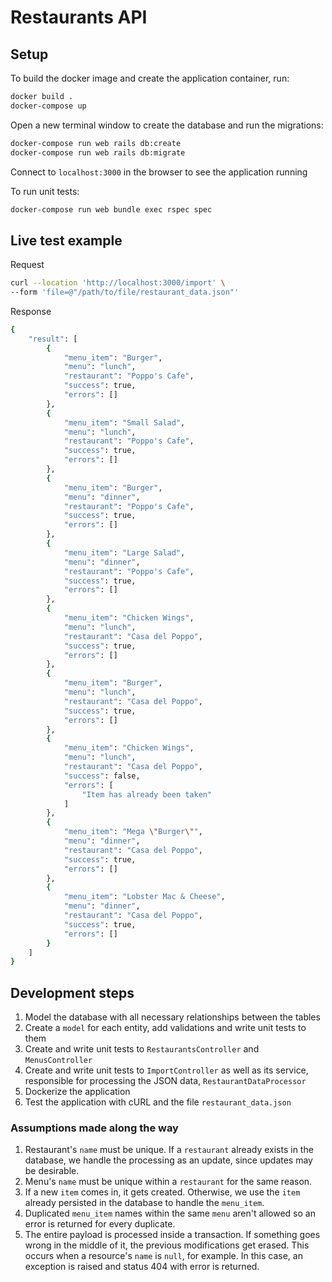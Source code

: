 # Restaurants API

## Setup

To build the docker image and create the application container, run:

```bash
docker build .
docker-compose up
```

Open a new terminal window to create the database and run the migrations:

```bash
docker-compose run web rails db:create
docker-compose run web rails db:migrate
```

Connect to ``localhost:3000`` in the browser to see the application running

To run unit tests:

```bash
docker-compose run web bundle exec rspec spec
```

## Live test example

Request

```bash
curl --location 'http://localhost:3000/import' \
--form 'file=@"/path/to/file/restaurant_data.json"'
```

Response

```bash
{
    "result": [
        {
            "menu_item": "Burger",
            "menu": "lunch",
            "restaurant": "Poppo's Cafe",
            "success": true,
            "errors": []
        },
        {
            "menu_item": "Small Salad",
            "menu": "lunch",
            "restaurant": "Poppo's Cafe",
            "success": true,
            "errors": []
        },
        {
            "menu_item": "Burger",
            "menu": "dinner",
            "restaurant": "Poppo's Cafe",
            "success": true,
            "errors": []
        },
        {
            "menu_item": "Large Salad",
            "menu": "dinner",
            "restaurant": "Poppo's Cafe",
            "success": true,
            "errors": []
        },
        {
            "menu_item": "Chicken Wings",
            "menu": "lunch",
            "restaurant": "Casa del Poppo",
            "success": true,
            "errors": []
        },
        {
            "menu_item": "Burger",
            "menu": "lunch",
            "restaurant": "Casa del Poppo",
            "success": true,
            "errors": []
        },
        {
            "menu_item": "Chicken Wings",
            "menu": "lunch",
            "restaurant": "Casa del Poppo",
            "success": false,
            "errors": [
                "Item has already been taken"
            ]
        },
        {
            "menu_item": "Mega \"Burger\"",
            "menu": "dinner",
            "restaurant": "Casa del Poppo",
            "success": true,
            "errors": []
        },
        {
            "menu_item": "Lobster Mac & Cheese",
            "menu": "dinner",
            "restaurant": "Casa del Poppo",
            "success": true,
            "errors": []
        }
    ]
}
```

## Development steps

1. Model the database with all necessary relationships between the tables
2. Create a ``model`` for each entity, add validations and write unit tests to them
3. Create and write unit tests to ``RestaurantsController`` and ``MenusController``
4. Create and write unit tests to ``ImportController`` as well as its service, responsible for processing the JSON data, ``RestaurantDataProcessor``
5. Dockerize the application
6. Test the application with cURL and the file ``restaurant_data.json``

### Assumptions made along the way

1. Restaurant's ``name`` must be unique. If a ``restaurant`` already exists in the database, we handle the processing as an update, since updates may be desirable.
2. Menu's ``name`` must be unique within a ``restaurant`` for the same reason.
3. If a new ``item`` comes in, it gets created. Otherwise, we use the ``item`` already persisted in the database to handle the ``menu_item``.
4. Duplicated ``menu_item`` names within the same ``menu`` aren't allowed so an error is returned for every duplicate.
5. The entire payload is processed inside a transaction. If something goes wrong in the middle of it, the previous modifications get erased. This occurs when a resource's ``name`` is ``null``, for example. In this case, an exception is raised and status 404 with error is returned.
